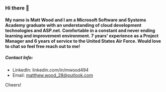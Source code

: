 ### Hi there 👋
#### My name is Matt Wood and I am a Microsoft Software and Systems Academy graduate with an understanding of cloud development technologies and ASP.net. Comfortable in a constant and never ending learning and improvement environment. 7 years’ experience as a Project Manager and 6 years of service to the United States Air Force. Would love to chat so feel free reach out to me!
##### Contact Info:
- LinkedIn: linkedin.com/in/mwood494
- Email: matthew.wood_28@outlook.com


Cheers!

